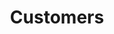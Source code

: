 ---
title: Customers
position:
parameters:
  - name:
    content:
content_markdown: |-
 When you click ‘Customers’ tab, you can view below interface. (Figure 4.0) There you can see on the top of the page, top customers of the company, payment history and customer outstanding’s. When you click there ‘New customer’ button, you can add customers’ information into the system.
  {: .info }
   <a class="example-image-link" href="images/customers/1.PNG" data-lightbox="example-1"><img class="example-image" src="images/customers/1.PNG" alt=""></a>    
  <i clsss="Ezuite">Create new customer </i>
  
  By clicking ‘New Customer’ button, you can add customer information into the system through using below model. There you can create new customer groups by clicking ‘Plus’ mark which is behind the ‘Customer Group’. (Figure 4.1) 
   {: .success }
   <a class="example-image-link" href="images/customers/2.PNG" data-lightbox="example-1"><img class="example-image" src="images/customers/2.PNG" alt=""></a> 
  <i clsss="Ezuite">Create Customer Group  </i>
  
 As example by selecting ‘Customer Group’ you can add into the ‘Sub Group Of’ text field. And then you can fill ‘Group Name’ as you want. 
    {: .success }
 

---